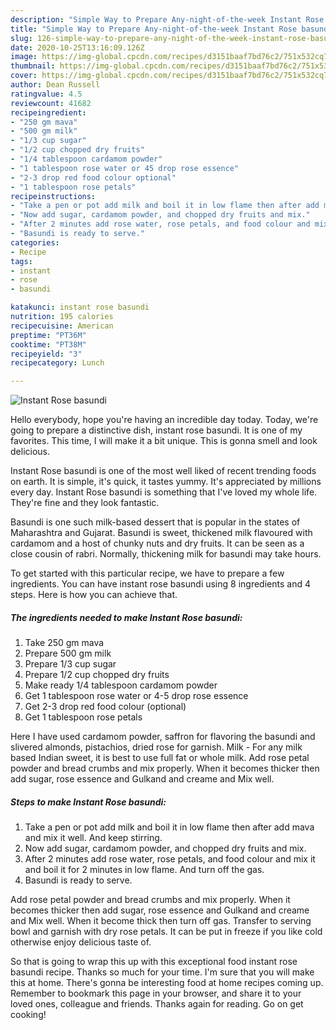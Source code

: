 ```yaml
---
description: "Simple Way to Prepare Any-night-of-the-week Instant Rose basundi"
title: "Simple Way to Prepare Any-night-of-the-week Instant Rose basundi"
slug: 126-simple-way-to-prepare-any-night-of-the-week-instant-rose-basundi
date: 2020-10-25T13:16:09.126Z
image: https://img-global.cpcdn.com/recipes/d3151baaf7bd76c2/751x532cq70/instant-rose-basundi-recipe-main-photo.jpg
thumbnail: https://img-global.cpcdn.com/recipes/d3151baaf7bd76c2/751x532cq70/instant-rose-basundi-recipe-main-photo.jpg
cover: https://img-global.cpcdn.com/recipes/d3151baaf7bd76c2/751x532cq70/instant-rose-basundi-recipe-main-photo.jpg
author: Dean Russell
ratingvalue: 4.5
reviewcount: 41682
recipeingredient:
- "250 gm mava"
- "500 gm milk"
- "1/3 cup sugar"
- "1/2 cup chopped dry fruits"
- "1/4 tablespoon cardamom powder"
- "1 tablespoon rose water or 45 drop rose essence"
- "2-3 drop red food colour optional"
- "1 tablespoon rose petals"
recipeinstructions:
- "Take a pen or pot add milk and boil it in low flame then after add mava and mix it well. And keep stirring."
- "Now add sugar, cardamom powder, and chopped dry fruits and mix."
- "After 2 minutes add rose water, rose petals, and food colour and mix it and boil it for 2 minutes in low flame. And turn off the gas."
- "Basundi is ready to serve."
categories:
- Recipe
tags:
- instant
- rose
- basundi

katakunci: instant rose basundi 
nutrition: 195 calories
recipecuisine: American
preptime: "PT36M"
cooktime: "PT38M"
recipeyield: "3"
recipecategory: Lunch

---
```



![Instant Rose basundi](https://img-global.cpcdn.com/recipes/d3151baaf7bd76c2/751x532cq70/instant-rose-basundi-recipe-main-photo.jpg)

Hello everybody, hope you're having an incredible day today. Today, we're going to prepare a distinctive dish, instant rose basundi. It is one of my favorites. This time, I will make it a bit unique. This is gonna smell and look delicious.

Instant Rose basundi is one of the most well liked of recent trending foods on earth. It is simple, it's quick, it tastes yummy. It's appreciated by millions every day. Instant Rose basundi is something that I've loved my whole life. They're fine and they look fantastic.

Basundi is one such milk-based dessert that is popular in the states of Maharashtra and Gujarat. Basundi is sweet, thickened milk flavoured with cardamom and a host of chunky nuts and dry fruits. It can be seen as a close cousin of rabri. Normally, thickening milk for basundi may take hours.


To get started with this particular recipe, we have to prepare a few ingredients. You can have instant rose basundi using 8 ingredients and 4 steps. Here is how you can achieve that.

<!--inarticleads1-->

##### The ingredients needed to make Instant Rose basundi:

1. Take 250 gm mava
1. Prepare 500 gm milk
1. Prepare 1/3 cup sugar
1. Prepare 1/2 cup chopped dry fruits
1. Make ready 1/4 tablespoon cardamom powder
1. Get 1 tablespoon rose water or 4-5 drop rose essence
1. Get 2-3 drop red food colour (optional)
1. Get 1 tablespoon rose petals


Here I have used cardamom powder, saffron for flavoring the basundi and slivered almonds, pistachios, dried rose for garnish. Milk - For any milk based Indian sweet, it is best to use full fat or whole milk. Add rose petal powder and bread crumbs and mix properly. When it becomes thicker then add sugar, rose essence and Gulkand and creame and Mix well. 

<!--inarticleads2-->

##### Steps to make Instant Rose basundi:

1. Take a pen or pot add milk and boil it in low flame then after add mava and mix it well. And keep stirring.
1. Now add sugar, cardamom powder, and chopped dry fruits and mix.
1. After 2 minutes add rose water, rose petals, and food colour and mix it and boil it for 2 minutes in low flame. And turn off the gas.
1. Basundi is ready to serve.


Add rose petal powder and bread crumbs and mix properly. When it becomes thicker then add sugar, rose essence and Gulkand and creame and Mix well. When it become thick then turn off gas. Transfer to serving bowl and garnish with dry rose petals. It can be put in freeze if you like cold otherwise enjoy delicious taste of. 

So that is going to wrap this up with this exceptional food instant rose basundi recipe. Thanks so much for your time. I'm sure that you will make this at home. There's gonna be interesting food at home recipes coming up. Remember to bookmark this page in your browser, and share it to your loved ones, colleague and friends. Thanks again for reading. Go on get cooking!
